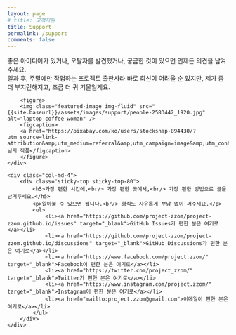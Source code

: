 ```yaml
---
layout: page
# title: 고객지원
title: Support
permalink: /support
comments: false
---
```


<div class="row justify-content-between">
    <div class="col-md-8 pr-5">
         <p class="mb-5">
         좋은 아이디어가 있거나, 오탈자를 발견했거나, 궁금한 것이 있으면 언제든 의견을 남겨주세요.<br/>일과 후, 주말에만 작업하는 프로젝트 출판사라 바로 회신이 어려울 순 있지만, 제가 좀 더 부지런해지고, 조금 더 귀 기울일게요.
         </p>

        <figure>        
        <img class="featured-image img-fluid" src="{{site.baseurl}}/assets/images/support/people-2583442_1920.jpg" alt="laptop-coffee-woman" />
        <figcaption>
        <a href="https://pixabay.com/ko/users/stocksnap-894430/?utm_source=link-attribution&amp;utm_medium=referral&amp;utm_campaign=image&amp;utm_content=2583442">StockSnap</a>님의 작품</figcaption>
        </figure>
    </div>

    <div class="col-md-4">
        <div class="sticky-top sticky-top-80">
            <h5>가장 편한 시간에,<br/> 가장 편한 곳에서,<br/> 가장 편한 방법으로 글을 남겨주세요.</h5>
            <p>알아볼 수 있으면 됩니다.<br/> 형식도 자유롭게 부담 없이 써주세요.</p>
            <ul>
                <li><a href="https://github.com/project-zzom/project-zzom.github.io/issues" target="_blank">GitHub Issues가 편한 분은 여기로</a></li>
                <li><a href="https://github.com/project-zzom/project-zzom.github.io/discussions" target="_blank">GitHub Discussions가 편한 분은 여기로</a></li>
                <li><a href="https://www.facebook.com/project.zzom/" target="_blank">Facebook이 편한 분은 여기로</a></li>
                <li><a href="https://twitter.com/project_zzom/" target="_blank">Twitter가 편한 분은 여기로</a></li>
                <li><a href="https://www.instagram.com/project.zzom/" target="_blank">Instagram이 편한 분은 여기로</a></li>
                <li><a href="mailto:project.zzom@gmail.com">이메일이 편한 분은 여기로</a></li>
            </ul>
        </div>
    </div>
</div>
